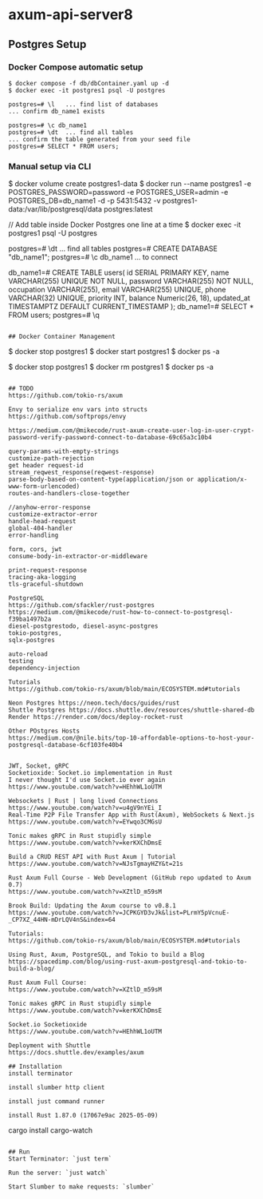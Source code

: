 # axum-api-server8

## Postgres Setup
### Docker Compose automatic setup
```
$ docker compose -f db/dbContainer.yaml up -d
$ docker exec -it postgres1 psql -U postgres

postgres=# \l   ... find list of databases
... confirm db_name1 exists

postgres=# \c db_name1
postgres=# \dt  ... find all tables
... confirm the table generated from your seed file
postgres=# SELECT * FROM users;
```


### Manual setup via CLI
$ docker volume create postgres1-data
$ docker run --name postgres1 -e POSTGRES_PASSWORD=password -e POSTGRES_USER=admin -e POSTGRES_DB=db_name1 -d -p 5431:5432 -v postgres1-data:/var/lib/postgresql/data postgres:latest

// Add table inside Docker Postgres one line at a time
$ docker exec -it postgres1 psql -U postgres

postgres=# \dt  ... find all tables
postgres=# CREATE DATABASE "db_name1";
postgres=# \c db_name1  ... to connect

db_name1=# CREATE TABLE users(
id SERIAL PRIMARY KEY,
name VARCHAR(255) UNIQUE NOT NULL,
password VARCHAR(255) NOT NULL,
occupation VARCHAR(255),
email VARCHAR(255) UNIQUE,
phone VARCHAR(32) UNIQUE,
priority INT,
balance Numeric(26, 18),
updated_at TIMESTAMPTZ DEFAULT CURRENT_TIMESTAMP
);
db_name1=# SELECT * FROM users;
postgres=# \q
```

## Docker Container Management
```
$ docker stop postgres1
$ docker start postgres1
$ docker ps -a

$ docker stop postgres1
$ docker rm postgres1
$ docker ps -a
```

## TODO
https://github.com/tokio-rs/axum

Envy to serialize env vars into structs
https://github.com/softprops/envy

https://medium.com/@mikecode/rust-axum-create-user-log-in-user-crypt-password-verify-password-connect-to-database-69c65a3c10b4

query-params-with-empty-strings
customize-path-rejection
get header request-id
stream_reqwest_response(reqwest-response)
parse-body-based-on-content-type(application/json or application/x-www-form-urlencoded)
routes-and-handlers-close-together

//anyhow-error-response
customize-extractor-error
handle-head-request
global-404-handler
error-handling

form, cors, jwt
consume-body-in-extractor-or-middleware

print-request-response
tracing-aka-logging
tls-graceful-shutdown

PostgreSQL
https://github.com/sfackler/rust-postgres
https://medium.com/@mikecode/rust-how-to-connect-to-postgresql-f39ba1497b2a
diesel-postgrestodo, diesel-async-postgres
tokio-postgres,
sqlx-postgres

auto-reload
testing
dependency-injection

Tutorials
https://github.com/tokio-rs/axum/blob/main/ECOSYSTEM.md#tutorials

Neon Postgres https://neon.tech/docs/guides/rust
Shuttle Postgres https://docs.shuttle.dev/resources/shuttle-shared-db
Render https://render.com/docs/deploy-rocket-rust

Other POstgres Hosts
https://medium.com/@nile.bits/top-10-affordable-options-to-host-your-postgresql-database-6cf103fe40b4


JWT, Socket, gRPC
Socketioxide: Socket.io implementation in Rust
I never thought I'd use Socket.io ever again https://www.youtube.com/watch?v=HEhhWL1oUTM

Websockets | Rust | long lived Connections 
https://www.youtube.com/watch?v=u4gV9nYEi_I
Real-Time P2P File Transfer App with Rust(Axum), WebSockets & Next.js 
https://www.youtube.com/watch?v=EYwqo3CMGsU

Tonic makes gRPC in Rust stupidly simple
https://www.youtube.com/watch?v=kerKXChDmsE

Build a CRUD REST API with Rust Axum | Tutorial
https://www.youtube.com/watch?v=NJsTgmayHZY&t=21s

Rust Axum Full Course - Web Development (GitHub repo updated to Axum 0.7)
https://www.youtube.com/watch?v=XZtlD_m59sM

Brook Build: Updating the Axum course to v0.8.1
https://www.youtube.com/watch?v=JCPKGYD3vJk&list=PLrmY5pVcnuE-_CP7XZ_44HN-mDrLQV4nS&index=64

Tutorials:
https://github.com/tokio-rs/axum/blob/main/ECOSYSTEM.md#tutorials

Using Rust, Axum, PostgreSQL, and Tokio to build a Blog
https://spacedimp.com/blog/using-rust-axum-postgresql-and-tokio-to-build-a-blog/

Rust Axum Full Course: 
https://www.youtube.com/watch?v=XZtlD_m59sM

Tonic makes gRPC in Rust stupidly simple
https://www.youtube.com/watch?v=kerKXChDmsE

Socket.io Socketioxide
https://www.youtube.com/watch?v=HEhhWL1oUTM

Deployment with Shuttle
https://docs.shuttle.dev/examples/axum

## Installation
install terminator

install slumber http client

install just command runner

install Rust 1.87.0 (17067e9ac 2025-05-09)

```
cargo install cargo-watch
```

## Run
Start Terminator: `just term`

Run the server: `just watch`

Start Slumber to make requests: `slumber`
